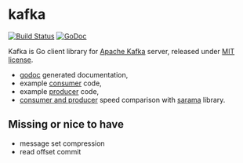 kafka
=====

[![Build Status](https://travis-ci.org/husio/kafka.svg?branch=master)](https://travis-ci.org/husio/kafka)
[![GoDoc](https://godoc.org/github.com/husio/kafka?status.png)](https://godoc.org/github.com/husio/kafka)

Kafka is Go client library for [Apache Kafka](https://kafka.apache.org/)
server, released under [MIT license](LICENSE]).

* [godoc](https://godoc.org/github.com/husio/kafka) generated documentation,
* example [consumer](http://godoc.org/github.com/husio/kafka#example-Consumer) code,
* example [producer](http://godoc.org/github.com/husio/kafka#example-Producer) code,
* [consumer and producer](https://github.com/husio/kafka-libs-test) speed
  comparison with [sarama](https://github.com/Shopify/sarama) library.


Missing or nice to have
-----------------------

* message set compression
* read offset commit
